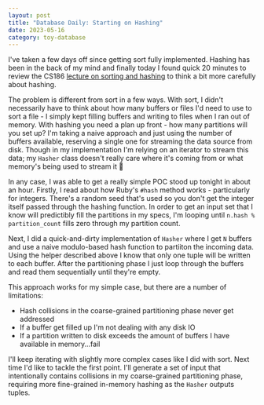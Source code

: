 ```yaml
---
layout: post
title: "Database Daily: Starting on Hashing"
date: 2023-05-16
category: toy-database
---
```


I've taken a few days off since getting sort fully implemented. Hashing has been in the back of my mind and finally today I found quick 20 minutes to review the CS186 [lecture on sorting and hashing](https://archive.org/details/ucberkeley_webcast_FGvKL2cmZEo) to think a bit more carefully about hashing.

The problem is different from sort in a few ways. With sort, I didn't necessarily have to think about how many buffers or files I'd need to use to sort a file - I simply kept filling buffers and writing to files when I ran out of memory. With hashing you need a plan up front - how many partitions will you set up? I'm taking a naive approach and just using the number of buffers available, reserving a single one for streaming the data source from disk. Though in my implementation I'm relying on an iterator to stream this data; my `Hasher` class doesn't really care where it's coming from or what memory's being used to stream it 🤔

In any case, I was able to get a really simple POC stood up tonight in about an hour.  Firstly, I read about how Ruby's `#hash` method works - particularly for integers. There's a random seed that's used so you don't get the integer itself passed through the hashing function. In order to get an input set that I know will predictibly fill the partitions in my specs, I'm looping until `n.hash % partition_count` fills zero through my partition count.

Next, I did a quick-and-dirty implementation of `Hasher` where I get `N` buffers and use a naive modulo-based hash function to partiiton the incoming data. Using the helper described above I know that only one tuple will be written to each buffer.  After the partitioning phase I just loop through the buffers and read them sequentially until they're empty.

This approach works for my simple case, but there are a number of limitations:
* Hash collisions in the coarse-grained partitioning phase never get addressed
* If a buffer get filled up I'm not dealing with any disk IO
* If a partition written to disk exceeds the amount of buffers I have available in memory...fail

I'll keep iterating with slightly more complex cases like I did with sort. Next time I'd like to tackle the first point. I'll generate a set of input that intentionally contains collisions in my coarse-grained partitioning phase, requiring more fine-grained in-memory hashing as the `Hasher` outputs tuples.